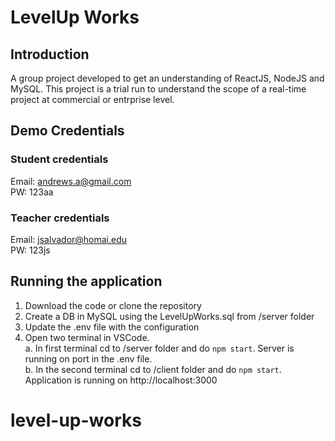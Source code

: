 # LevelUp Works

## Introduction

A group project developed to get an understanding of ReactJS, NodeJS and MySQL. This project is a trial run to understand the scope of a real-time project at commercial or entrprise level.

## Demo Credentials

### Student credentials

Email: andrews.a@gmail.com<br/>
PW: 123aa

### Teacher credentials

Email: jsalvador@homai.edu<br/>
PW: 123js

## Running the application

1. Download the code or clone the repository
2. Create a DB in MySQL using the LevelUpWorks.sql from /server folder
3. Update the .env file with the configuration
4. Open two terminal in VSCode.<br/>
   a. In first terminal cd to /server folder and do <code>npm start</code>. Server is running on port in  the .env file.<br/>
   b. In the second terminal cd to /client folder and do <code>npm start</code>. Application is running on http://localhost:3000
# level-up-works
